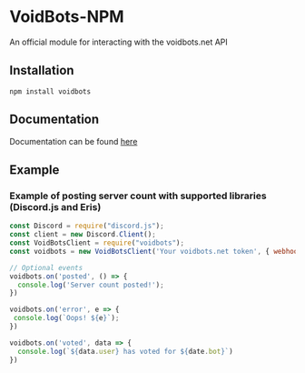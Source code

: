 # VoidBots-NPM
An official module for interacting with the voidbots.net API

## Installation
`npm install voidbots`

## Documentation
Documentation can be found [here](https://docs.voidbots.net/)

## Example

### Example of posting server count with supported libraries (Discord.js and Eris)
```js
const Discord = require("discord.js");
const client = new Discord.Client();
const VoidBotsClient = require("voidbots");
const voidbots = new VoidBotsClient('Your voidbots.net token', { webhookEnabled: true }, client);

// Optional events
voidbots.on('posted', () => {
  console.log('Server count posted!');
})

voidbots.on('error', e => {
 console.log(`Oops! ${e}`);
})

voidbots.on('voted', data => {
  console.log(`${data.user} has voted for ${date.bot}`)
})
```
